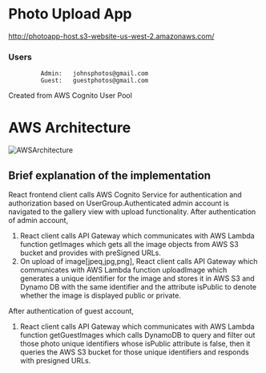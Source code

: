 # Photo Upload App 
  http://photoapp-host.s3-website-us-west-2.amazonaws.com/
   ### Users
             Admin:   johnsphotos@gmail.com
             Guest:   guestphotos@gmail.com

   Created from AWS Cognito User Pool

# AWS Architecture
![AWSArchitecture](https://github.com/cs0931/client/assets/4726719/9690d5ce-2f3f-4694-9b5c-b25d5a7ff3dc)


## Brief explanation of the implementation

React frontend client calls AWS Cognito Service for authentication and authorization based on UserGroup.Authenticated admin account is navigated to the gallery view with upload functionality. 
After authentication of admin account, 
1) React client calls API Gateway which communicates with AWS Lambda function getImages which gets all the image objects from AWS S3 bucket and provides with preSigned URLs.
2) On upload of image[jpeq,jpg,png], React client calls API Gateway which communicates with AWS Lambda function uploadImage which generates a unique identifier for the image and stores it in AWS S3 and Dynamo DB with the same identifier and the attribute isPublic to denote whether the image is displayed public or private.

After authentication of guest account,
1) React client calls API Gateway which communicates with AWS Lambda function getGuestImages which calls DynamoDB to query and filter out those photo unique identifiers whose isPublic attribute is false, then it queries the AWS S3 bucket for those unique identifiers and responds with presigned URLs.
   
